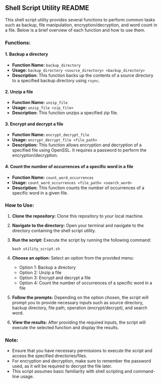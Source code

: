 ## Shell Script Utility README

This shell script utility provides several functions to perform common tasks such as backup, file manipulation, encryption/decryption, and word count in a file. Below is a brief overview of each function and how to use them.

### Functions:

#### 1. Backup a directory
- **Function Name:** `backup_directory`
- **Usage:** `backup_directory <source_directory> <backup_directory>`
- **Description:** This function backs up the contents of a source directory to a specified backup directory using `rsync`.

#### 2. Unzip a file
- **Function Name:** `unzip_file`
- **Usage:** `unzip_file <zip_file>`
- **Description:** This function unzips a specified zip file.

#### 3. Encrypt and decrypt a file
- **Function Name:** `encrypt_decrypt_file`
- **Usage:** `encrypt_decrypt_file <file_path>`
- **Description:** This function allows encryption and decryption of a specified file using OpenSSL. It requires a password to perform the encryption/decryption.

#### 4. Count the number of occurrences of a specific word in a file
- **Function Name:** `count_word_occurrences`
- **Usage:** `count_word_occurrences <file_path> <search_word>`
- **Description:** This function counts the number of occurrences of a specific word in a given file.

### How to Use:

1. **Clone the repository:** Clone this repository to your local machine.

2. **Navigate to the directory:** Open your terminal and navigate to the directory containing the shell script utility.

3. **Run the script:** Execute the script by running the following command:
   ```
   bash utility_script.sh
   ```

4. **Choose an option:** Select an option from the provided menu:
   - Option 1: Backup a directory
   - Option 2: Unzip a file
   - Option 3: Encrypt and decrypt a file
   - Option 4: Count the number of occurrences of a specific word in a file

5. **Follow the prompts:** Depending on the option chosen, the script will prompt you to provide necessary inputs such as source directory, backup directory, file path, operation (encrypt/decrypt), and search word.

6. **View the results:** After providing the required inputs, the script will execute the selected function and display the results.

### Note:

- Ensure that you have necessary permissions to execute the script and access the specified directories/files.
- For encryption and decryption, make sure to remember the password used, as it will be required to decrypt the file later.
- This script assumes basic familiarity with shell scripting and command-line usage.